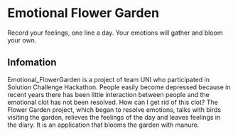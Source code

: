 # Emotional Flower Garden

Record your feelings, one line a day. 
Your emotions will gather and bloom your own.

## Infomation

Emotional_FlowerGarden is a project of team UNI who participated in Solution Challenge Hackathon.
People easily become depressed because in recent years there has been little interaction between people and the emotional clot has not been resolved.
How can I get rid of this clot? The Flower Garden project, which began to resolve emotions, talks with birds visiting the garden, relieves the feelings of the day and leaves feelings in the diary. It is an application that blooms the garden with manure.
